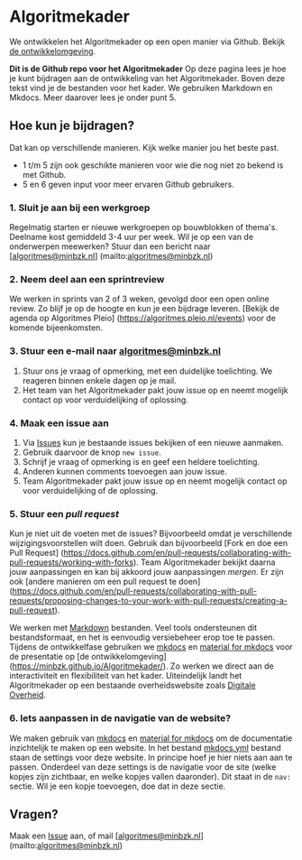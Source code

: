 # Algoritmekader
We ontwikkelen het Algoritmekader op een open manier via Github. Bekijk [de ontwikkelomgeving](https://minbzk.github.io/Algoritmekader/). 

**Dit is de Github repo voor het Algoritmekader**
Op deze pagina lees je hoe je kunt bijdragen aan de ontwikkeling van het Algoritmekader. Boven deze tekst vind je de bestanden voor het kader. We gebruiken Markdown en Mkdocs. Meer daarover lees je onder punt 5. 

## Hoe kun je bijdragen?
Dat kan op verschillende manieren. Kijk welke manier jou het beste past. 
* 1 t/m 5 zijn ook geschikte manieren voor wie die nog niet zo bekend is met Github. 
* 5 en 6 geven input voor meer ervaren Github gebruikers.

### 1. Sluit je aan bij een werkgroep ###
Regelmatig starten er nieuwe werkgroepen op bouwblokken of thema's. Deelname kost gemiddeld 3-4 uur per week. Wil je op een van de onderwerpen meewerken? Stuur dan een bericht naar [algoritmes@minbzk.nl] (mailto:algoritmes@minbzk.nl)

### 2. Neem deel aan een sprintreview ###
We werken in sprints van 2 of 3 weken, gevolgd door een open online review. Zo blijf je op de hoogte en kun je een bijdrage leveren. [Bekijk de agenda op Algoritmes Pleio] (https://algoritmes.pleio.nl/events) voor de komende bijeenkomsten. 

### 3. Stuur een e-mail naar [algoritmes@minbzk.nl](mailto:algoritmes@minbzk.nl)
1. Stuur ons je vraag of opmerking, met een duidelijke toelichting. We reageren binnen enkele dagen op je mail. 
2. Het team van het Algoritmekader pakt jouw issue op en neemt mogelijk contact op voor verduidelijking of oplossing.

### 4. Maak een issue aan
1. Via [Issues](https://github.com/MinBZK/Algoritmekader/issues) kun je bestaande issues bekijken of een nieuwe aanmaken.
2. Gebruik daarvoor de knop `new issue`.
3. Schrijf je vraag of opmerking is en geef een heldere toelichting.
4. Anderen kunnen comments toevoegen aan jouw issue. 
5. Team Algoritmekader pakt jouw issue op en neemt mogelijk contact op voor verduidelijking of de oplossing.

### 5. Stuur een *pull request*
Kun je niet uit de voeten met de issues? Bijvoorbeeld omdat je verschillende wijzigingsvoorstellen wilt doen. Gebruik dan bijvoorbeeld [Fork en doe een Pull Request] (https://docs.github.com/en/pull-requests/collaborating-with-pull-requests/working-with-forks). Team Algoritmekader bekijkt daarna jouw aanpassingen en kan bij akkoord jouw aanpassingen *mergen*. Er zijn ook [andere manieren om een pull request te doen] (https://docs.github.com/en/pull-requests/collaborating-with-pull-requests/proposing-changes-to-your-work-with-pull-requests/creating-a-pull-request). 

We werken met [Markdown](https://www.markdownguide.org/basic-syntax/) bestanden. Veel tools ondersteunen dit bestandsformaat, en het is eenvoudig versiebeheer erop toe te passen. Tijdens de ontwikkelfase gebruiken we [mkdocs](https://www.mkdocs.org/) en [material for mkdocs](https://squidfunk.github.io/mkdocs-material/) voor de presentatie op [de ontwikkelomgeving] (https://minbzk.github.io/Algoritmekader/). Zo werken we direct aan de interactiviteit en flexibiliteit van het kader. Uiteindelijk landt het Algoritmekader op een bestaande overheidswebsite zoals [Digitale Overheid](www.digitaleoverheid.nl).
  
### 6. Iets aanpassen in de navigatie van de website?
We maken gebruik van [mkdocs](https://www.mkdocs.org/) en [material for mkdocs](https://squidfunk.github.io/mkdocs-material/) om de documentatie inzichtelijk te maken op een website. In het bestand [mkdocs.yml](https://github.com/MinBZK/Algoritmekader/blob/main/mkdocs.yml) bestand staan de settings voor deze website. In principe hoef je hier niets aan aan te passen. Onderdeel van deze settings is de navigatie voor de site (welke kopjes zijn zichtbaar, en welke kopjes vallen daaronder). Dit staat in de `nav:` sectie. Wil je een kopje toevoegen, doe dat in deze sectie. 

## Vragen?
Maak een [Issue](https://github.com/MinBZK/Algoritmekader/issues) aan, of mail [algoritmes@minbzk.nl] (mailto:algoritmes@minbzk.nl)
